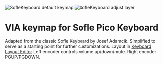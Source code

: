 ![SofleKeyboard default keymap](https://i.imgur.com/MZxVvm9.png)
![SofleKeyboard adjust layer](https://i.imgur.com/f5sKy0I.png)


# VIA keymap for Sofle Pico Keyboard

Adapted from the classic Sofle Keyboard by Josef Adamcik.
Simplified to serve as a starting point for further customizations.
Layout in [Keyboard Layout Editor](http://www.keyboard-layout-editor.com/#/gists/76efb423a46cbbea75465cb468eef7ff)
Left encoder controls volume up/down/mute. Right encoder PGUP/PGDOWN.
